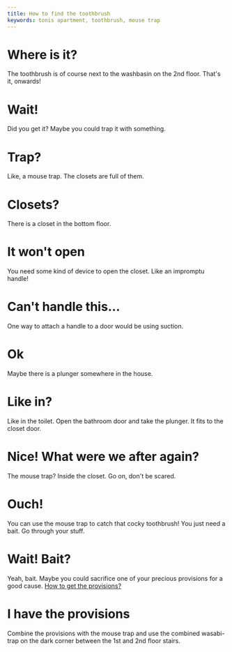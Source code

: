 ```yaml
---
title: How to find the toothbrush
keywords: tonis apartment, toothbrush, mouse trap
---
```

# Where is it?
The toothbrush is of course next to the washbasin on the 2nd floor. That's it, onwards!

# Wait!
Did you get it? Maybe you could trap it with something.

# Trap?
Like, a mouse trap. The closets are full of them.

# Closets?
There is a closet in the bottom floor.

# It won't open
You need some kind of device to open the closet. Like an impromptu handle!

# Can't handle this...
One way to attach a handle to a door would be using suction.

# Ok
Maybe there is a plunger somewhere in the house.

# Like in?
Like in the toilet. Open the bathroom door and take the plunger. It fits to the closet door.

# Nice! What were we after again?
The mouse trap? Inside the closet. Go on, don't be scared.

# Ouch!
You can use the mouse trap to catch that cocky toothbrush! You just need a bait. Go through your stuff.

# Wait! Bait?
Yeah, bait. Maybe you could sacrifice one of your precious provisions for a good cause.
[How to get the provisions?][provisions]

# I have the provisions
Combine the provisions with the mouse trap and use the combined wasabi-trap on the dark corner between the 1st and 2nd floor stairs.

<!-- INTERNAL LINKS -->
[provisions]: /01-tonis-apartment/01-provisions
